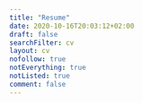 ```yaml
---
title: "Resume"
date: 2020-10-16T20:03:12+02:00
draft: false
searchFilter: cv
layout: cv
nofollow: true
notEverything: true
notListed: true
comment: false
---
```

